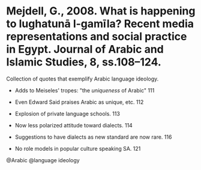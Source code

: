 # Mejdell, G., 2008. What is happening to lughatunā l-gamīla?  Recent media representations and social practice in Egypt. Journal of Arabic and Islamic Studies, 8, ss.108–124.

Collection of quotes that exemplify Arabic language ideology.

- Adds to Meiseles' tropes: "the *uniqueness* of Arabic" 111

- Even Edward Said praises Arabic as unique, etc. 112

- Explosion of private language schools. 113

- Now less polarized attitude toward dialects. 114

- Suggestions to have dialects as new standard are now rare. 116

- No role models in popular culture speaking SA. 121

@Arabic
@language ideology
